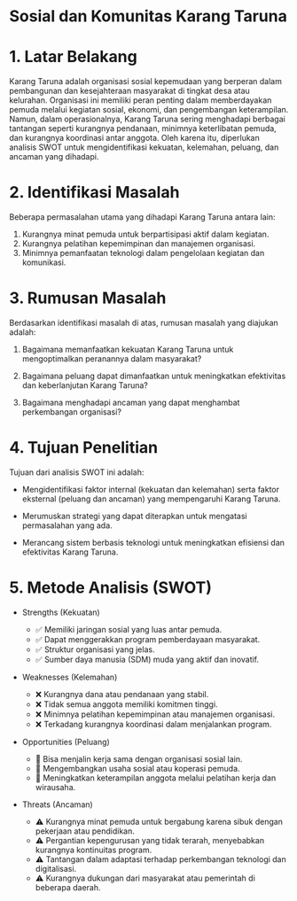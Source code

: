 # Sosial dan Komunitas Karang Taruna
# 1. Latar Belakang

Karang Taruna adalah organisasi sosial kepemudaan yang berperan dalam pembangunan dan kesejahteraan masyarakat di tingkat desa atau kelurahan. Organisasi ini memiliki peran penting dalam memberdayakan pemuda melalui kegiatan sosial, ekonomi, dan pengembangan keterampilan. Namun, dalam operasionalnya, Karang Taruna sering menghadapi berbagai tantangan seperti kurangnya pendanaan, minimnya keterlibatan pemuda, dan kurangnya koordinasi antar anggota. Oleh karena itu, diperlukan analisis SWOT untuk mengidentifikasi kekuatan, kelemahan, peluang, dan ancaman yang dihadapi.

# 2. Identifikasi Masalah

Beberapa permasalahan utama yang dihadapi Karang Taruna antara lain:

1. Kurangnya minat pemuda untuk berpartisipasi aktif dalam kegiatan.
2. Kurangnya pelatihan kepemimpinan dan manajemen organisasi.
3. Minimnya pemanfaatan teknologi dalam pengelolaan kegiatan dan komunikasi.

# 3. Rumusan Masalah

Berdasarkan identifikasi masalah di atas, rumusan masalah yang diajukan adalah:

1. Bagaimana memanfaatkan kekuatan Karang Taruna untuk mengoptimalkan peranannya dalam masyarakat?

2. Bagaimana peluang dapat dimanfaatkan untuk meningkatkan efektivitas dan keberlanjutan Karang Taruna?

3. Bagaimana menghadapi ancaman yang dapat menghambat perkembangan organisasi?

# 4. Tujuan Penelitian

Tujuan dari analisis SWOT ini adalah:

- Mengidentifikasi faktor internal (kekuatan dan kelemahan) serta faktor eksternal (peluang dan ancaman) yang mempengaruhi Karang Taruna.

- Merumuskan strategi yang dapat diterapkan untuk mengatasi permasalahan yang ada.

- Merancang sistem berbasis teknologi untuk meningkatkan efisiensi dan efektivitas Karang Taruna.

# 5. Metode Analisis (SWOT)

- Strengths (Kekuatan)

    * ✅ Memiliki jaringan sosial yang luas antar pemuda.
    * ✅ Dapat menggerakkan program pemberdayaan masyarakat.
    * ✅ Struktur organisasi yang jelas.
    * ✅ Sumber daya manusia (SDM) muda yang aktif dan inovatif.

- Weaknesses (Kelemahan)

    * ❌ Kurangnya dana atau pendanaan yang stabil.
    * ❌ Tidak semua anggota memiliki komitmen tinggi.
    * ❌ Minimnya pelatihan kepemimpinan atau manajemen organisasi.
    * ❌ Terkadang kurangnya koordinasi dalam menjalankan program.

- Opportunities (Peluang)

    * 🌟 Bisa menjalin kerja sama dengan organisasi sosial lain.
    * 🌟 Mengembangkan usaha sosial atau koperasi pemuda.
    * 🌟 Meningkatkan keterampilan anggota melalui pelatihan kerja dan wirausaha.

- Threats (Ancaman)

    * ⚠️ Kurangnya minat pemuda untuk bergabung karena sibuk dengan pekerjaan atau pendidikan.
    * ⚠️ Pergantian kepengurusan yang tidak terarah, menyebabkan kurangnya kontinuitas program.
    * ⚠️ Tantangan dalam adaptasi terhadap perkembangan teknologi dan digitalisasi.
    * ⚠️ Kurangnya dukungan dari masyarakat atau pemerintah di beberapa daerah.